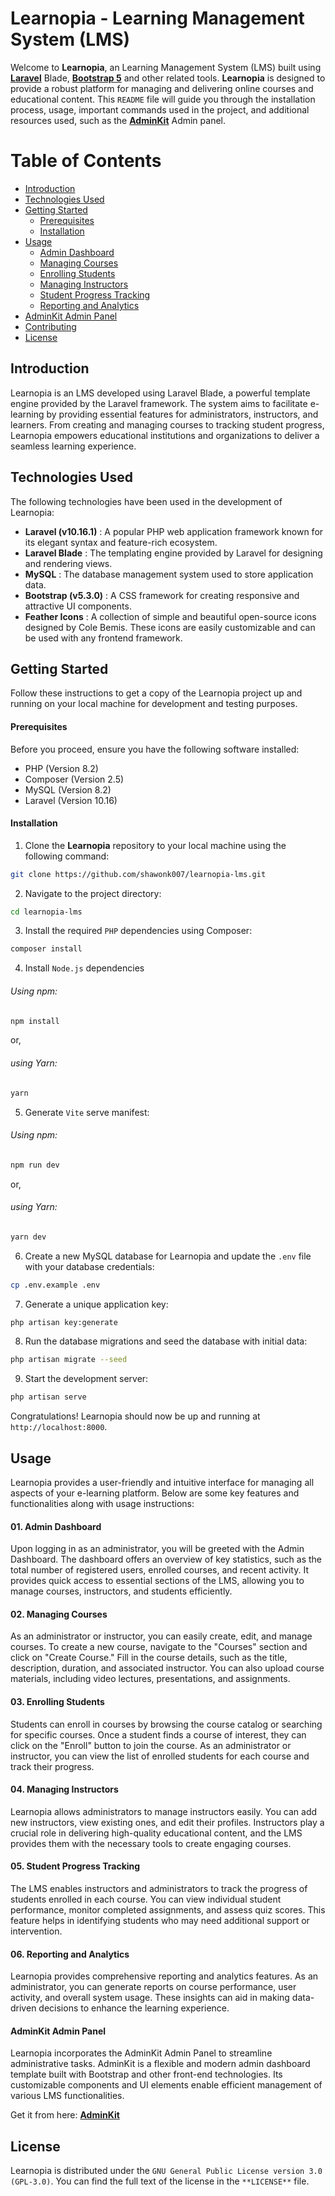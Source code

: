 # Learnopia - Learning Management System (LMS)

Welcome to **Learnopia**, an Learning Management System (LMS) built using **[Laravel](https://laravel.com/)** Blade, **[Bootstrap 5](https://getbootstrap.com/)** and other related tools. **Learnopia** is designed to provide a robust platform for managing and delivering online courses and educational content. This `README` file will guide you through the installation process, usage, important commands used in the project, and additional resources used, such as the **[AdminKit](https://adminkit.io/)** Admin panel.


# Table of Contents

- [Introduction](#introduction)
- [Technologies Used](#technologies-used)
- [Getting Started](#getting-started)
  - [Prerequisites](#prerequisites)
  - [Installation](#installation)
- [Usage](#usage)
  - [Admin Dashboard](#1-admin-dashboard)
  - [Managing Courses](#2-managing-courses)
  - [Enrolling Students](#3-enrolling-students)
  - [Managing Instructors](#4-managing-instructors)
  - [Student Progress Tracking](#5-student-progress-tracking)
  - [Reporting and Analytics](#6-reporting-and-analytics)
- [AdminKit Admin Panel](#adminkit-admin-panel)
- [Contributing](#contributing)
- [License](#license)


## Introduction

Learnopia is an LMS developed using Laravel Blade, a powerful template engine provided by the Laravel framework. The system aims to facilitate e-learning by providing essential features for administrators, instructors, and learners. From creating and managing courses to tracking student progress, Learnopia empowers educational institutions and organizations to deliver a seamless learning experience.


## Technologies Used

The following technologies have been used in the development of Learnopia:

- **Laravel (v10.16.1)** : A popular PHP web application framework known for its elegant syntax and feature-rich ecosystem.
- **Laravel Blade** : The templating engine provided by Laravel for designing and rendering views.
- **MySQL** : The database management system used to store application data.
- **Bootstrap (v5.3.0)** : A CSS framework for creating responsive and attractive UI components.
- **Feather Icons** : A collection of simple and beautiful open-source icons designed by Cole Bemis. These icons are easily customizable and can be used with any frontend framework.


## Getting Started

Follow these instructions to get a copy of the Learnopia project up and running on your local machine for development and testing purposes.

#### Prerequisites

Before you proceed, ensure you have the following software installed:

- PHP (Version 8.2)
- Composer (Version 2.5)
- MySQL (Version 8.2)
- Laravel (Version 10.16)

#### Installation

1. Clone the **Learnopia** repository to your local machine using the following command:
```bash
git clone https://github.com/shawonk007/learnopia-lms.git
```

2. Navigate to the project directory:
```bash
cd learnopia-lms
```

3. Install the required `PHP` dependencies using Composer:
```bash
composer install
```

4. Install `Node.js` dependencies
###### Using npm:
```bash
npm install
```
or,
###### using Yarn:
```bash
yarn
```

5. Generate `Vite` serve manifest:
###### Using npm:
```bash
npm run dev
```
or,
###### using Yarn:
```bash
yarn dev
```

6. Create a new MySQL database for Learnopia and update the `.env` file with your database credentials:
```bash
cp .env.example .env
```

7. Generate a unique application key:
```bash
php artisan key:generate
```

8. Run the database migrations and seed the database with initial data:
```bash
php artisan migrate --seed
```

9. Start the development server:
```bash
php artisan serve
```

Congratulations! Learnopia should now be up and running at `http://localhost:8000`.


## Usage

Learnopia provides a user-friendly and intuitive interface for managing all aspects of your e-learning platform. Below are some key features and functionalities along with usage instructions:

#### 01. Admin Dashboard
Upon logging in as an administrator, you will be greeted with the Admin Dashboard. The dashboard offers an overview of key statistics, such as the total number of registered users, enrolled courses, and recent activity. It provides quick access to essential sections of the LMS, allowing you to manage courses, instructors, and students efficiently.

#### 02. Managing Courses
As an administrator or instructor, you can easily create, edit, and manage courses. To create a new course, navigate to the "Courses" section and click on "Create Course." Fill in the course details, such as the title, description, duration, and associated instructor. You can also upload course materials, including video lectures, presentations, and assignments.

#### 03. Enrolling Students
Students can enroll in courses by browsing the course catalog or searching for specific courses. Once a student finds a course of interest, they can click on the "Enroll" button to join the course. As an administrator or instructor, you can view the list of enrolled students for each course and track their progress.

#### 04. Managing Instructors
Learnopia allows administrators to manage instructors easily. You can add new instructors, view existing ones, and edit their profiles. Instructors play a crucial role in delivering high-quality educational content, and the LMS provides them with the necessary tools to create engaging courses.

#### 05. Student Progress Tracking
The LMS enables instructors and administrators to track the progress of students enrolled in each course. You can view individual student performance, monitor completed assignments, and assess quiz scores. This feature helps in identifying students who may need additional support or intervention.

#### 06. Reporting and Analytics
Learnopia provides comprehensive reporting and analytics features. As an administrator, you can generate reports on course performance, user activity, and overall system usage. These insights can aid in making data-driven decisions to enhance the learning experience.


#### AdminKit Admin Panel
Learnopia incorporates the AdminKit Admin Panel to streamline administrative tasks. AdminKit is a flexible and modern admin dashboard template built with Bootstrap and other front-end technologies. Its customizable components and UI elements enable efficient management of various LMS functionalities.

Get it from here: **[AdminKit](https://adminkit.io/)**


## License
Learnopia is distributed under the `GNU General Public License version 3.0 (GPL-3.0)`. You can find the full text of the license in the `**LICENSE**` file.